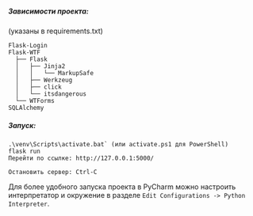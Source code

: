 ##### Зависимости проекта:
(указаны в requirements.txt)
```
Flask-Login
Flask-WTF
  ├── Flask
  │   ├── Jinja2
  │   │   └── MarkupSafe
  │   ├── Werkzeug
  │   ├── click
  │   └── itsdangerous
  └── WTForms
SQLAlchemy
```

##### Запуск:
```
.\venv\Scripts\activate.bat` (или activate.ps1 для PowerShell)
flask run
Перейти по ссылке: http://127.0.0.1:5000/

Остановить сервер: Ctrl-C
```

Для более удобного запуска проекта в PyCharm можно настроить интерпретатор и
окружение в разделе `Edit Configurations -> Python Interpreter`.
